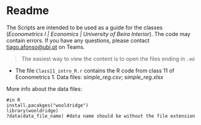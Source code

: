 # Readme

The Scripts are intended to be used as a guide for the classes (*Econometrics I | Economics | University of Beira Interior*).
The code may contain errors. If you have any questions, please contact tiago.afonso@ubi.pt on Teams.

> The easiest way to view the content is to open the files ending in `.md`

- The file `Class11_intro_R.r` contains the R code from class 11 of Econometrics 1. Data files: *simple_reg.csv*; *simple_reg.xlsx*


More info about the data files:

```{r}
#in R
install.pacakges("wooldridge")
library(wooldridge)
?data(data_file_name) #data name should be without the file extension
```
